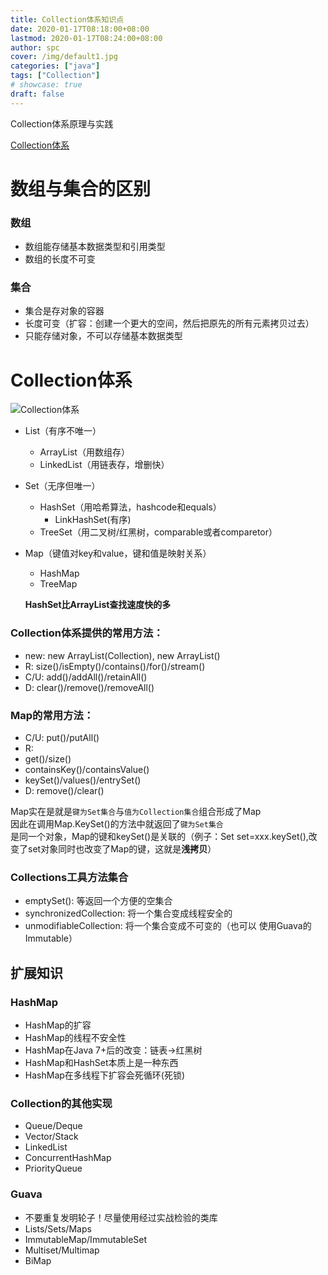 ```yaml
---
title: Collection体系知识点
date: 2020-01-17T08:18:00+08:00
lastmod: 2020-01-17T08:24:00+08:00
author: spc
cover: /img/default1.jpg
categories: ["java"]
tags: ["Collection"]
# showcase: true
draft: false
---
```


Collection体系原理与实践

<!--more-->
[Collection体系](#collection%e4%bd%93%e7%b3%bb)

# 数组与集合的区别
### 数组
* 数组能存储基本数据类型和引用类型
* 数组的长度不可变
### 集合
* 集合是存对象的容器
* 长度可变（扩容：创建⼀个更⼤的空间，然后把原先的所有元素拷⻉过去）
* 只能存储对象，不可以存储基本数据类型


# Collection体系
![Collection体系](/posts/img/Collection体系图.jpg)

* List（有序不唯一）
  * ArrayList（用数组存）
  * LinkedList（用链表存，增删快）
* Set（无序但唯一）
  * HashSet（用哈希算法，hashcode和equals）
    * LinkHashSet(有序)
  * TreeSet（用二叉树/红黑树，comparable或者comparetor）
* Map（键值对key和value，键和值是映射关系）
  * HashMap
  * TreeMap
  
  **HashSet比ArrayList查找速度快的多**
### Collection体系提供的常用方法：
* new: new ArrayList(Collection), new ArrayList()
* R: size()/isEmpty()/contains()/for()/stream()
* C/U: add()/addAll()/retainAll()
* D: clear()/remove()/removeAll()

### Map的常用方法：
* C/U: put()/putAll()
* R:
* get()/size()
* containsKey()/containsValue()
* keySet()/values()/entrySet()
* D: remove()/clear()
  
Map实在是就是`键为Set集合`与`值为Collection集合`组合形成了Map  
因此在调用Map.KeySet()的方法中就返回了`键为Set集合`  
是同一个对象，Map的键和keySet()是关联的（例子：Set set=xxx.keySet(),改变了set对象同时也改变了Map的键，这就是**浅拷贝**）

### Collections⼯具⽅法集合
* emptySet(): 等返回⼀个⽅便的空集合
* synchronizedCollection: 将⼀个集合变成线程安全的
* unmodifiableCollection: 将⼀个集合变成不可变的（也可以
使⽤Guava的Immutable）

## 扩展知识
### HashMap
* HashMap的扩容
* HashMap的线程不安全性
* HashMap在Java 7+后的改变：链表->红⿊树
* HashMap和HashSet本质上是⼀种东⻄
* HashMap在多线程下扩容会死循环(死锁)

### Collection的其他实现
* Queue/Deque
* Vector/Stack
* LinkedList
* ConcurrentHashMap
* PriorityQueue

### Guava
* 不要重复发明轮⼦！尽量使⽤经过实战检验的类库
* Lists/Sets/Maps
* ImmutableMap/ImmutableSet
* Multiset/Multimap
* BiMap


